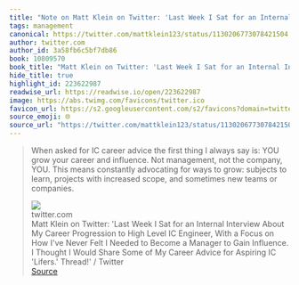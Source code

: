 ```yaml
---
title: "Note on Matt Klein on Twitter: 'Last Week I Sat for an Internal Interview About My Career Progression to High Level IC Engineer, With a Focus on How I've Never Felt I Needed to Become a Manager to Gain Influence. I Thought I Would Share Some of My Career Advice for Aspiring IC 'Lifers.' Thread!' / Twitter via twitter.com"
tags: management
canonical: https://twitter.com/mattklein123/status/1130206773078421504
author: twitter.com
author_id: 3a58fb6c5bf7db86
book: 10809570
book_title: "Matt Klein on Twitter: 'Last Week I Sat for an Internal Interview About My Career Progression to High Level IC Engineer, With a Focus on How I've Never Felt I Needed to Become a Manager to Gain Influence. I Thought I Would Share Some of My Career Advice for Aspiring IC 'Lifers.' Thread!' / Twitter"
hide_title: true
highlight_id: 223622987
readwise_url: https://readwise.io/open/223622987
image: https://abs.twimg.com/favicons/twitter.ico
favicon_url: https://s2.googleusercontent.com/s2/favicons?domain=twitter.com
source_emoji: 🌐
source_url: "https://twitter.com/mattklein123/status/1130206773078421504#:~:text=When%20asked%20for,teams%20or%20companies."
---
```


> When asked for IC career advice the first thing I always say is: YOU grow your career and influence. Not management, not the company, YOU. This means constantly advocating for ways to grow: subjects to learn, projects with increased scope, and sometimes new teams or companies.
> <div class="quoteback-footer"><div class="quoteback-avatar"><img class="mini-favicon" src="https://s2.googleusercontent.com/s2/favicons?domain=twitter.com"></div><div class="quoteback-metadata"><div class="metadata-inner"><span style="display:none">FROM:</span><div aria-label="twitter.com" class="quoteback-author"> twitter.com</div><div aria-label="Matt Klein on Twitter: 'Last Week I Sat for an Internal Interview About My Career Progression to High Level IC Engineer, With a Focus on How I've Never Felt I Needed to Become a Manager to Gain Influence. I Thought I Would Share Some of My Career Advice for Aspiring IC 'Lifers.' Thread!' / Twitter" class="quoteback-title"> Matt Klein on Twitter: 'Last Week I Sat for an Internal Interview About My Career Progression to High Level IC Engineer, With a Focus on How I've Never Felt I Needed to Become a Manager to Gain Influence. I Thought I Would Share Some of My Career Advice for Aspiring IC 'Lifers.' Thread!' / Twitter</div></div></div><div class="quoteback-backlink"><a target="_blank" aria-label="go to the full text of this quotation" rel="noopener" href="https://twitter.com/mattklein123/status/1130206773078421504#:~:text=When%20asked%20for,teams%20or%20companies." class="quoteback-arrow"> Source</a></div></div>